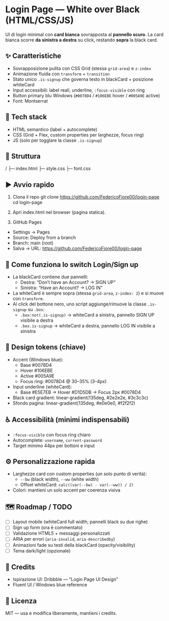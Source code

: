 # Login Page — White over Black (HTML/CSS/JS)

UI di login minimal con **card bianca** sovrapposta al **pannello scuro**.
La card bianca scorre **da sinistra a destra** su click, restando **sopra** la black card.


## ✨ Caratteristiche
- Sovrapposizione pulita con CSS Grid (stessa `grid-area`) e `z-index`
- Animazione fluida con `transform` + `transition`
- Stato unico `.is-signup` che governa testo in blackCard + posizione whiteCard
- Input accessibili: label reali, underline, `:focus-visible` con ring
- Button primary blu Windows (`#0078D4` / `#106EBE` hover / `#005A9E` active)
- Font: Montserrat



## 🔧 Tech stack
- HTML semantico (label + autocomplete)
- CSS (Grid + Flex, custom properties per larghezze, focus ring)
- JS (solo per togglare la classe `.is-signup`)

## 📁 Struttura
/
├─ index.html
├─ style.css
├─ font.css


## ▶️ Avvio rapido
1) Clona il repo
git clone https://github.com/FedericoFiore00/login-page
cd login-page

2) Apri index.html nel browser (pagina statica).

3) GitHub Pages
- Settings → Pages
- Source: Deploy from a branch
- Branch: main (root)
- Salva → URL: https://github.com/FedericoFiore00/login-page

## 🧩 Come funziona lo switch Login/Sign up
- La blackCard contiene due pannelli:
  - Destra: “Don’t have an Account? → SIGN UP”
  - Sinistra: “Have an Account? → LOG IN”
- La whiteCard è sempre sopra (stessa `grid-area`, `z-index: 2`) e si muove con `transform`.
- Al click del bottone nero, uno script aggiunge/rimuove la classe `.is-signup` su `.box`:
  - `.box:not(.is-signup)` → whiteCard a sinistra, pannello SIGN UP visibile a destra
  - `.box.is-signup` → whiteCard a destra, pannello LOG IN visibile a sinistra


## 🎨 Design tokens (chiave)
- Accent (Windows blue):
  - Base #0078D4
  - Hover #106EBE
  - Active #005A9E
  - Focus ring: #0078D4 @ 30–35% (3–4px)
- Input underline (whiteCard):
  - Base #E5E7EB → Hover #D1D5DB → Focus 2px #0078D4
- Black card gradient: linear-gradient(135deg, #2e2e2e, #3c3c3c)
- Sfondo pagina: linear-gradient(135deg, #e0e0e0, #f2f2f2)

## ♿ Accessibilità (minimi indispensabili)
- `:focus-visible` con focus ring chiaro 
- Autocomplete: `username`, `current-password`
- Target minimo 44px per bottoni e input

## ⚙️ Personalizzazione rapida
- Larghezze card con custom properties (un solo punto di verità):
  - `--bw` (black width), `--ww` (white width)
  - Offset whiteCard: `calc((var(--bw) - var(--ww)) / 2)`
- Colori: mantieni un solo accent per coerenza visiva

## 🗺️ Roadmap / TODO
- [ ] Layout mobile (whiteCard full width; pannelli black su due righe)
- [ ] Sign up form (ora è commentato)
- [ ] Validazione HTML5 + messaggi personalizzati
- [ ] ARIA per errori (`aria-invalid`, `aria-describedby`)
- [ ] Animazioni fade su testi della blackCard (opacity/visibility)
- [ ] Tema dark/light (opzionale)

## 🙌 Credits
- Ispirazione UI: Dribbble — “Login Page UI Design”
- Fluent UI / Windows blue reference

## 📜 Licenza
MIT — usa e modifica liberamente, mantieni i credits.
